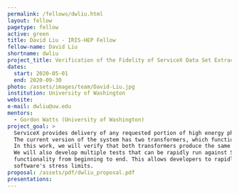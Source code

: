 ```yaml
---
permalink: /fellows/dwliu.html
layout: fellow
pagetype: fellow
active: green
title: David Liu - IRIS-HEP Fellow
fellow-name: David Liu
shortname: dwliu
project_title: Verification of the Fidelity of ServiceX Data Set Extractions Using Python and C++
dates:
  start: 2020-05-01
  end: 2020-09-30
photo: /assets/images/team/David-Liu.jpg
institution: University of Washington
website:
e-mail: dwliu@uw.edu
mentors:
  - Gordon Watts (University of Washington)
project_goal: >
  ServiceX provides delivery of any requested portion of high energy physics data sets for analysis.
  The current version of the system has two transformers, which function for Python and C++.
  In this work, we will verify that both transformers produce the same outputs when queried.
  We will also develop multiple tests that can be rapidly run against ServiceX to test the whole system's
  functionality from beginning to end. This allows developers to rapidly find and fix bugs and test the
  software's stress limits.
proposal: /assets/pdf/dwliu_proposal.pdf
presentations:
---
```


